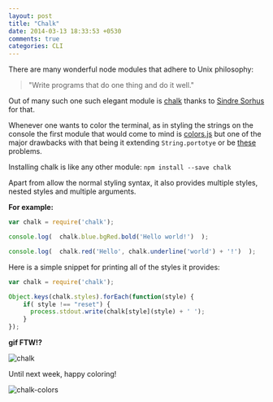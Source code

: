 ```yaml
---
layout: post
title: "Chalk"
date: 2014-03-13 18:33:53 +0530
comments: true
categories: CLI 
---
```


There are many wonderful node modules that adhere to Unix philosophy:

> "Write programs that do one thing and do it well."

Out of many such one such elegant module is [chalk](https://www.npmjs.org/package/chalk) thanks to [Sindre Sorhus](http://sindresorhus.com/hi/) for that.

Whenever one wants to color the terminal, as in styling the strings on the console the first module that would come to mind is [colors.js](https://github.com/Marak/colors.js) but one of the major drawbacks with that being it extending `String.portotye` or be [these](https://github.com/yeoman/yo/issues/68) problems.

Installing chalk is like any other module: `npm install --save chalk`

Apart from allow the normal styling syntax, it also provides multiple styles, nested styles and multiple arguments.

__For example:__

```javascript
var chalk = require('chalk');

console.log(  chalk.blue.bgRed.bold('Hello world!')  );

console.log(  chalk.red('Hello', chalk.underline('world') + '!')  );

```

Here is a simple snippet for printing all of the styles it provides:

```javascript
var chalk = require('chalk');

Object.keys(chalk.styles).forEach(function(style) {
    if( style !== "reset") {
      process.stdout.write(chalk[style](style) + ' ');
    }
});
```

__gif FTW!?__

![chalk](http://nmotw.in/images/chalk/chalk.gif)


Until next week, happy coloring!

![chalk-colors](http://nmotw.in/images/chalk/chalk.png)

